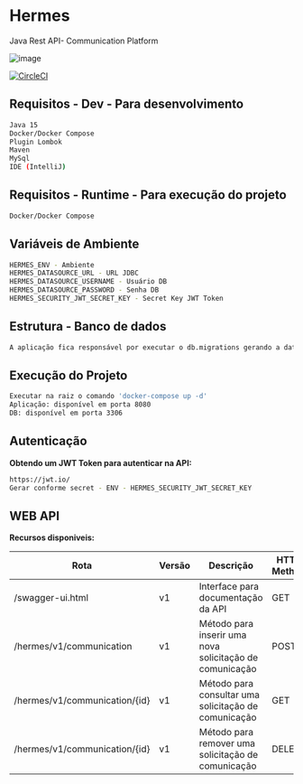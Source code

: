 # Hermes
Java Rest API-  Communication Platform 

![image](https://amenteemaravilhosa.com.br/wp-content/uploads/2020/02/ilustracao-hermes.jpg)

[![CircleCI](https://circleci.com/gh/ramoonpereira/hermes.svg?style=shield)](https://circleci.com/gh/ramoonpereira/hermes)


## Requisitos - Dev - Para desenvolvimento
```sh
Java 15
Docker/Docker Compose
Plugin Lombok
Maven
MySql
IDE (IntelliJ)
```

## Requisitos - Runtime - Para execução do projeto
```sh
Docker/Docker Compose
```

## Variáveis de Ambiente
```sh
HERMES_ENV - Ambiente
HERMES_DATASOURCE_URL - URL JDBC 
HERMES_DATASOURCE_USERNAME - Usuário DB
HERMES_DATASOURCE_PASSWORD - Senha DB
HERMES_SECURITY_JWT_SECRET_KEY - Secret Key JWT Token
```

## Estrutura - Banco de dados
```sh
A aplicação fica responsável por executar o db.migrations gerando a database,tabelas e registros necessários.
```

## Execução do Projeto
```sh
Executar na raiz o comando 'docker-compose up -d'
Aplicação: disponível em porta 8080
DB: disponível em porta 3306
```

## Autenticação

**Obtendo um JWT Token para autenticar na API:**
```sh
https://jwt.io/
Gerar conforme secret - ENV - HERMES_SECURITY_JWT_SECRET_KEY
```

## WEB API

**Recursos disponiveis:**

| Rota | Versão |Descrição | HTTP Method | Autenticação |
| -- | -- | -- | -- | -- |
| /swagger-ui.html | v1 |Interface para documentação da API| GET | |
| /hermes/v1/communication | v1 | Método para inserir uma nova solicitação de comunicação | POST |  [:white_check_mark:] [JWT] |
| /hermes/v1/communication/{id} | v1 | Método para consultar uma solicitação de comunicação| GET |  [:white_check_mark:] [JWT] |
| /hermes/v1/communication/{id}| v1 | Método para remover uma solicitação de comunicação| DELETE |  [:white_check_mark:] [JWT] |


